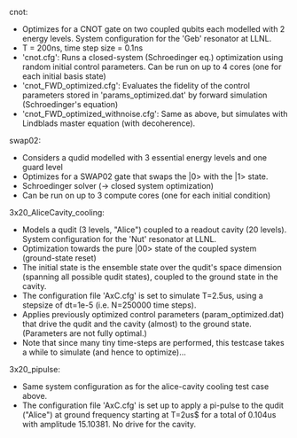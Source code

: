 cnot:
  * Optimizes for a CNOT gate on two coupled qubits each modelled with 2 energy levels. System configuration for the 'Geb' resonator at LLNL.
  * T = 200ns, time step size = 0.1ns
  * 'cnot.cfg': Runs a closed-system (Schroedinger eq.) optimization using random initial control parameters. Can be run on up to 4 cores (one for each initial basis state)
  * 'cnot_FWD_optimized.cfg': Evaluates the fidelity of the control parameters stored in 'params_optimized.dat' by forward simulation (Schroedinger's equation)
  * 'cnot_FWD_optimized_withnoise.cfg': Same as above, but simulates with Lindblads master equation (with decoherence). 

swap02:
  * Considers a qudid modelled with 3 essential energy levels and one guard level
  * Optimizes for a SWAP02 gate that swaps the |0> with the |1> state. 
  * Schroedinger solver (-> closed system optimization)
  * Can be run on up to 3 compute cores (one for each initial condition)

3x20_AliceCavity_cooling:
  * Models a qudit (3 levels, "Alice") coupled to a readout cavity (20 levels). System configuration for the 'Nut' resonator at LLNL.
  * Optimization towards the pure |00> state of the coupled system (ground-state reset)
  * The initial state is the ensemble state over the qudit's space dimension (spanning all possible qudit states), coupled to the ground state in the cavity.
  * The configuration file 'AxC.cfg' is set to simulate T=2.5us, using a stepsize of dt=1e-5 (i.e. N=250000 time steps). 
  * Applies previously optimized control parameters (param_optimized.dat) that drive the qudit and the cavity (almost) to the ground state. (Parameters are not fully optimal.)
  * Note that since many tiny time-steps are performed, this testcase takes a while to simulate (and hence to optimize)...


3x20_pipulse:
  * Same system configuration as for the alice-cavity cooling test case above.
  * The configuration file 'AxC.cfg' is set up to apply a pi-pulse to the qudit ("Alice") at ground frequency starting at T=2us$ for a total of 0.104us with amplitude 15.10381. No drive for the cavity.


